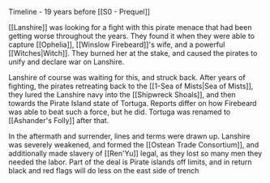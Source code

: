 Timeline - 19 years before [[S0 - Prequel]]

[[Lanshire]] was looking for a fight with this pirate menace that had been getting worse throughout the years.  They found it when they were able to capture [[Ophelia]], [[Winslow Firebeard]]'s wife, and a powerful [[Witches|Witch]].  They burned her at the stake, and caused the pirates to unify and declare war on Lanshire.  

Lanshire of course was waiting for this, and struck back.  After years of fighting, the pirates retreating back to the [[1-Sea of Mists|Sea of Mists]], they lured the Lanshire navy into the [[Shipwreck Shoals]], and then towards the Pirate Island state of Tortuga.  Reports differ on how Firebeard was able to beat such a force, but he did.  Tortuga was renamed to [[Ashander's Folly]] after that.  

In the aftermath and surrender, lines and terms were drawn up.  Lanshire was severely weakened, and formed the [[Ostean Trade Consortium]], and additionally made slavery of [[Ren'Yu]] legal, as they lost so many men they needed the labor.  Part of the deal is Pirate islands off limits, and in return black and red flags will do less on the east side of trench